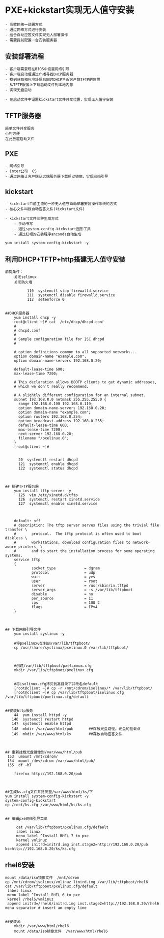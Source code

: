 # PXE+kickstart实现无人值守安装
	- 高效的统一部署方式
	- 通过网络方式进行安装
	- 结合自动应答文件实现无人部署操作
	- 需要提前配置一台安装服务器



## 安装部署流程
	- 客户端需要现在BIOS中设置网络引导
	- 客户端启动后通过广播寻找DHCP服务器
	- 找到获取相应地址信息同时DHCP告诉客户端TFTP的位置
	- 从TFTP服务上下载启动文件到本地内存
	- 实现无盘启动

	- 在启动文件中设置kickstart文件共享位置，实现无人值守安装



## TFTP服务器
	简单文件共享服务
	小巧方便
	在此放置启动文件




## PXE
	
	- 网络引导
	- Inter公司  CS
	- 通过网络让客户端从远端服务器下载启动镜像，实现网络引导



## kickstart
	- kickstart目前主流的一种无人值守自动部署安装操作系统的方式
	- 核心文件叫做自动应答文件(kickstart文件)

	- kickstart文件三种生成方式
		- 手动书写
		- 通过system-config-kickstart图形工具
		- 通过红帽的安装程序anconda自动生成

	yum install system-config-kickstart -y





## 利用DHCP+TFTP+http搭建无人值守安装
	前提条件：
		关闭selinux
		关闭防火墙

			  110  systemctl stop firewalld.service 
			  111  systemctl disable firewalld.service 
			  112  setenforce 0


	##DHCP服务器
		yum install dhcp -y
		root@client ~]# cat  /etc/dhcp/dhcpd.conf 
		#
		# dhcpd.conf
		#
		# Sample configuration file for ISC dhcpd
		#
		
		# option definitions common to all supported networks...
		option domain-name "example.com";
		option domain-name-servers 192.168.0.20;
		
		default-lease-time 600;
		max-lease-time 7200;
		
		# This declaration allows BOOTP clients to get dynamic addresses,
		# which we don't really recommend.
		
		# A slightly different configuration for an internal subnet.
		subnet 192.168.0.0 netmask 255.255.255.0 {
		  range 192.168.0.100 192.168.0.110;
		  option domain-name-servers 192.168.0.20;
		  option domain-name "example.com";
		  option routers 192.168.0.254;
		  option broadcast-address 192.168.0.255;
		  default-lease-time 600;
		  max-lease-time 7200;
		  next-server 192.168.0.20;
		  filename "/pxelinux.0";
		}
		[root@client ~]# 


		  20  systemctl restart dhcpd
		  121  systemctl enable dhcpd
		  122  systemctl status dhcpd



	## 搭建TFTP服务器
		yum install tftp-server -y
		  125  vim /etc/xinetd.d/tftp 
		  126  systemctl restart xinetd.service 
		  127  systemctl enable xinetd.service



		default: off
		# description: The tftp server serves files using the trivial file transfer \
		#       protocol.  The tftp protocol is often used to boot diskless \
		#       workstations, download configuration files to network-aware printers, \
		#       and to start the installation process for some operating systems.
		service tftp
		{
		        socket_type             = dgram
		        protocol                = udp
		        wait                    = yes
		        user                    = root
		        server                  = /usr/sbin/in.tftpd
		        server_args             = -s /var/lib/tftpboot
		        disable                 = no
		        per_source              = 11
		        cps                     = 100 2
		        flags                   = IPv4
		}



	## 下载网络引导文件
		yum install syslinux -y

		#将pxelinux0复制到/var/lib/tftpboot/
		cp /usr/share/syslinux/pxelinux.0 /var/lib/tftpboot/



		#创建/var/lib/tftpboot/pxelinmux.cfg
		mkdir /var/lib/tftpboot/pxelinux.cfg


		#将isolinux.cfg拷贝到高目录下并改名default
		[root@client ~]# cp -r /mnt/cdrom/isolinux/* /var/lib/tftpboot/
		[root@client ~]# cp /var/lib/tftpboot/isolinux.cfg /var/lib/tftpboot/pxelinux.cfg/default


	##安装http服务
		44  yum install httpd -y
	   146  systemctl restart httpd
	   147  systemctl enable httpd
	   148  mkdir /var/www/html/pub       ##存放光盘路径，光盘的挂载点
	   149  mkdir /var/www/html/ks        ##存放自动应答文件



	## 重新挂载光盘镜像到/var/www/html/pub
	 153  umount /mnt/cdrom/
 	 154  mount /dev/cdrom /var/www/html/pub/
 	 155  df -hT

		firefox http://192.168.0.20/pub



	##生成ks.cfg文件并拷贝至/var/www/html/ks/下
	yum install system-config-kickstart -y
	system-config-kickstart
	cp /root/ks.cfg /var/www/html/ks/ks.cfg


	## 编辑pxe网络引导菜单

		 cat /var/lib/tftpboot/pxelinux.cfg/default
		 label linux
 		 menu label ^Install RHEL 7 to pxe
		 kernel vmlinuz
 		 append initrd=initrd.img inst.stage2=http://192.168.0.20/pub ks=http://192.168.0.20/ks/ks.cfg





## rhel6安装
	mount /data/iso镜像文件  /mnt/cdrom
	cp /mnt/cdrom/isolinux/vmlinuz linird.img /var/lib/tftpboot/rhel6
	cat /var/lib/tftpboot/pxelinux.cfg/default
	 label linux
 	 menu label ^Install RHEL 6 to pxe
     kernel /rhel6/vmlinuz
     append initrd=/rhel6/initrd.img inst.stage2=http://192.168.0.20/rhel6
    menu separator # insert an empty line


	##安装源
		mkdir /var/www/html/rhel6
		mount /data/iso镜像文件  /var/www/html/rhel6 